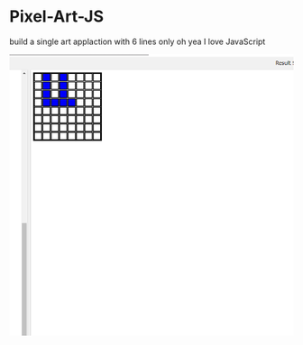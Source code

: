 # Pixel-Art-JS
build a single art applaction with 6 lines only oh yea I love JavaScript 

<img src="app_udacity.PNG">
